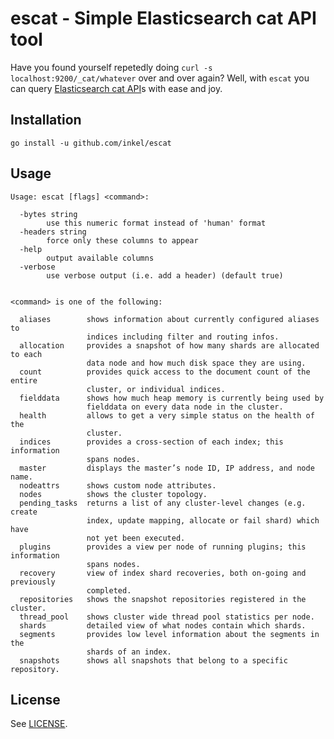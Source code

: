 # escat - Simple Elasticsearch cat API tool
Have you found yourself repetedly doing `curl -s localhost:9200/_cat/whatever` over and over again? Well, with `escat` you can query [Elasticsearch cat API](https://www.elastic.co/guide/en/elasticsearch/reference/current/cat.html)s with ease and joy.

## Installation
```
go install -u github.com/inkel/escat
```

## Usage
```
Usage: escat [flags] <command>:

  -bytes string
    	use this numeric format instead of 'human' format
  -headers string
    	force only these columns to appear
  -help
    	output available columns
  -verbose
    	use verbose output (i.e. add a header) (default true)


<command> is one of the following:

  aliases        shows information about currently configured aliases to
                 indices including filter and routing infos.
  allocation     provides a snapshot of how many shards are allocated to each
                 data node and how much disk space they are using.
  count          provides quick access to the document count of the entire
                 cluster, or individual indices.
  fielddata      shows how much heap memory is currently being used by
                 fielddata on every data node in the cluster.
  health         allows to get a very simple status on the health of the
                 cluster.
  indices        provides a cross-section of each index; this information
                 spans nodes.
  master         displays the master’s node ID, IP address, and node name.
  nodeattrs      shows custom node attributes.
  nodes          shows the cluster topology.
  pending_tasks  returns a list of any cluster-level changes (e.g. create
                 index, update mapping, allocate or fail shard) which have
                 not yet been executed.
  plugins        provides a view per node of running plugins; this information
                 spans nodes.
  recovery       view of index shard recoveries, both on-going and previously
                 completed.
  repositories   shows the snapshot repositories registered in the cluster.
  thread_pool    shows cluster wide thread pool statistics per node.
  shards         detailed view of what nodes contain which shards.
  segments       provides low level information about the segments in the
                 shards of an index.
  snapshots      shows all snapshots that belong to a specific repository.
```

## License
See [LICENSE](LICENSE).
